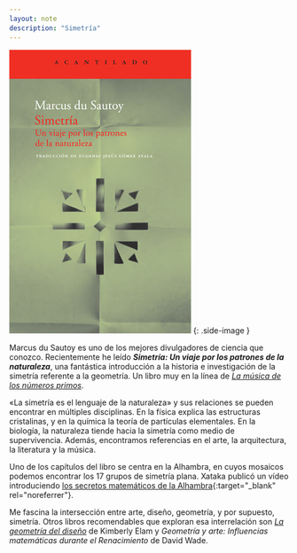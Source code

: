 ```yaml
---
layout: note
description: "Simetría"
---
```


![Simetría][1]
{: .side-image }

Marcus du Sautoy es uno de los mejores divulgadores de ciencia que conozco.
Recientemente he leído ***Simetría: Un viaje por los patrones de la
naturaleza***, una fantástica introducción a la historia e investigación de la
simetría referente a la geometría. Un libro muy en la línea de [*La música de
los números primos*][2].

«La simetría es el lenguaje de la naturaleza» y sus relaciones se pueden
encontrar en múltiples disciplinas. En la física explica las estructuras
cristalinas, y en la química la teoría de partículas elementales. En la
biología, la naturaleza tiende hacia la simetría como medio de supervivencia.
Además, encontramos referencias en el arte, la arquitectura, la literatura y la
música.

Uno de los capítulos del libro se centra en la Alhambra, en cuyos mosaicos
podemos encontrar los 17 grupos de simetría plana. Xataka publicó un vídeo
introduciendo [los secretos matemáticos de la Alhambra][4]{:target="_blank" rel="noreferrer"}.

Me fascina la intersección entre arte, diseño, geometría, y por supuesto,
simetría. Otros libros recomendables que exploran esa interrelación son [*La
geometría del diseño*][3] de Kimberly Elam y *Geometría y arte: Influencias
matemáticas durante el Renacimiento* de David Wade.


[1]: /assets/images/notes/simetria.jpg
[2]: /notes/8/
[3]: /notes/47/
[4]: https://youtu.be/d0VGhwtITO4
